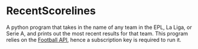# RecentScorelines

A python program that takes in the name of any team in the EPL, La Liga, or Serie A, and prints out the most recent results for that team.
This program relies on the [Football API](https://rapidapi.com/api-sports/api/api-football), hence a subscription key is required to run it. 
